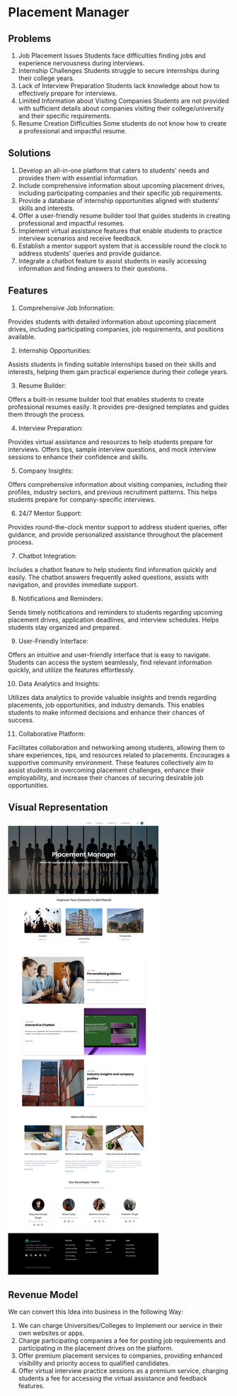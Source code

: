 # Placement Manager

## Problems
1. Job Placement Issues
	Students face difficulties finding jobs and experience nervousness during interviews.
2. Internship Challenges
Students struggle to secure internships during their college years.
3. Lack of Interview Preparation
Students lack knowledge about how to effectively prepare for interviews.
4. Limited Information about Visiting Companies
Students are not provided with sufficient details about companies visiting their college/university and their specific requirements.
5. Resume Creation Difficulties
Some students do not know how to create a professional and impactful resume.


## Solutions
1. Develop an all-in-one platform that caters to students' needs and provides them with essential information.
2. Include comprehensive information about upcoming placement drives, including participating companies and their specific job requirements.
3. Provide a database of internship opportunities aligned with students' skills and interests.
4. Offer a user-friendly resume builder tool that guides students in creating professional and impactful resumes.
5. Implement virtual assistance features that enable students to practice interview scenarios and receive feedback.
6. Establish a mentor support system that is accessible round the clock to address students' queries and provide guidance.
8. Integrate a chatbot feature to assist students in easily accessing information and finding answers to their questions.


## Features

1. Comprehensive Job Information:

Provides students with detailed information about upcoming placement drives, including participating companies, job requirements, and positions available.


2. Internship Opportunities:

Assists students in finding suitable internships based on their skills and interests, helping them gain practical experience during their college years.


3. Resume Builder:

Offers a built-in resume builder tool that enables students to create professional resumes easily. It provides pre-designed templates and guides them through the process.

4. Interview Preparation:

Provides virtual assistance and resources to help students prepare for interviews. Offers tips, sample interview questions, and mock interview sessions to enhance their confidence and skills.

5. Company Insights:

Offers comprehensive information about visiting companies, including their profiles, industry sectors, and previous recruitment patterns. This helps students prepare for company-specific interviews.

6. 24/7 Mentor Support:

Provides round-the-clock mentor support to address student queries, offer guidance, and provide personalized assistance throughout the placement process.

7. Chatbot Integration:

Includes a chatbot feature to help students find information quickly and easily. The chatbot answers frequently asked questions, assists with navigation, and provides immediate support.

8. Notifications and Reminders:

Sends timely notifications and reminders to students regarding upcoming placement drives, application deadlines, and interview schedules. Helps students stay organized and prepared.


9. User-Friendly Interface:

Offers an intuitive and user-friendly interface that is easy to navigate. Students can access the system seamlessly, find relevant information quickly, and utilize the features effortlessly.

10. Data Analytics and Insights:

Utilizes data analytics to provide valuable insights and trends regarding placements, job opportunities, and industry demands. This enables students to make informed decisions and enhance their chances of success.

11. Collaborative Platform:

Facilitates collaboration and networking among students, allowing them to share experiences, tips, and resources related to placements. Encourages a supportive community environment.
These features collectively aim to assist students in overcoming placement challenges, enhance their employability, and increase their chances of securing desirable job opportunities.






















## Visual Representation
![Home Page](Test/Web.jpeg)



## Revenue Model
We can convert this Idea into business in the following Way:
1. We can charge Universities/Colleges to Implement our service in their own websites or apps.
2. Charge participating companies a fee for posting job requirements and participating in the placement drives on the platform.
3. Offer premium placement services to companies, providing enhanced visibility and priority access to qualified candidates.
4. Offer virtual interview practice sessions as a premium service, charging students a fee for accessing the virtual assistance and feedback features.